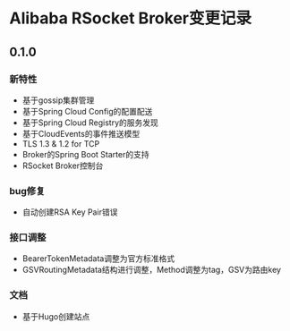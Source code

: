Alibaba RSocket Broker变更记录
==========================

## 0.1.0

### 新特性

* 基于gossip集群管理
* 基于Spring Cloud Config的配置配送
* 基于Spring Cloud Registry的服务发现
* 基于CloudEvents的事件推送模型
* TLS 1.3 & 1.2 for TCP
* Broker的Spring Boot Starter的支持
* RSocket Broker控制台

### bug修复

* 自动创建RSA Key Pair错误

### 接口调整

* BearerTokenMetadata调整为官方标准格式
* GSVRoutingMetadata结构进行调整，Method调整为tag，GSV为路由key

### 文档

* 基于Hugo创建站点
